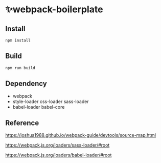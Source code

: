 # ✨webpack-boilerplate

## Install

```
npm install
```



## Build

```
npm run build
```



## Dependency

- webpack
- style-loader css-loader sass-loader
- babel-loader babel-core



## Reference

https://joshua1988.github.io/webpack-guide/devtools/source-map.html

https://webpack.js.org/loaders/sass-loader/#root

https://webpack.js.org/loaders/babel-loader/#root